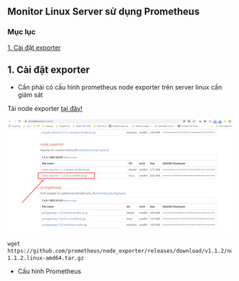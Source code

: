 ## Monitor Linux Server sử dụng Prometheus

### Mục lục

[1. Cài đặt exporter](#exporter)<br>

<a name="exporter"></a>
## 1. Cài đặt exporter

- Cần phải có cấu hình prometheus node exporter trên server linux cần giám sát

Tải node exporter <a href="https://prometheus.io/download/" target="_blank">tại đây!</a>

![](../images/promethues-server-linux/Screenshot_1110.png)

```
wget https://github.com/prometheus/node_exporter/releases/download/v1.1.2/node_exporter-1.1.2.linux-amd64.tar.gz
```

- Cấu hình Prometheus
























